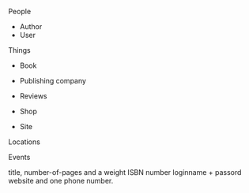 


People
- Author
- User

Things
- Book
- Publishing company
- Reviews 

- Shop
- Site

Locations


Events



title, number-of-pages and a weight
ISBN number
loginname + passord
website and one phone number.